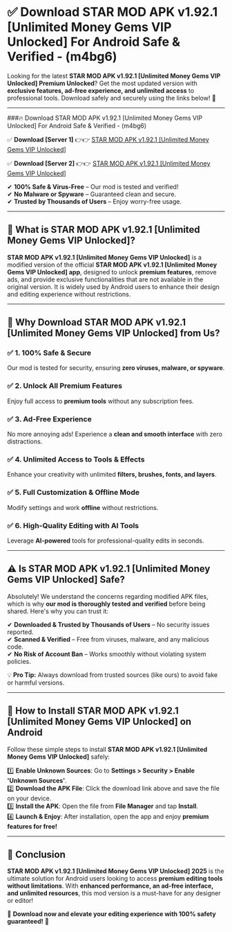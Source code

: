 
# ✅ Download STAR MOD APK v1.92.1 [Unlimited Money Gems VIP Unlocked] For Android Safe & Verified -  (m4bg6) 

Looking for the latest **STAR MOD APK v1.92.1 [Unlimited Money Gems VIP Unlocked] Premium Unlocked**? Get the most updated version with **exclusive features, ad-free experience, and unlimited access** to professional tools. Download safely and securely using the links below! 🚀  

---

###🔥 Download STAR MOD APK v1.92.1 [Unlimited Money Gems VIP Unlocked] For Android Safe & Verified -  (m4bg6)  

✅ **Download [Server 1]** 👉👉 [STAR MOD APK v1.92.1 [Unlimited Money Gems VIP Unlocked] ](https://apkcomod.com?title=STAR_MOD_APK_v1.92.1_[Unlimited_Money_Gems_VIP_Unlocked])  

✅ **Download [Server 2]** 👉👉 [STAR MOD APK v1.92.1 [Unlimited Money Gems VIP Unlocked] ](https://apkcomod.com?title=STAR_MOD_APK_v1.92.1_[Unlimited_Money_Gems_VIP_Unlocked])  

✔ **100% Safe & Virus-Free** – Our mod is tested and verified!  
✔ **No Malware or Spyware** – Guaranteed clean and secure.  
✔ **Trusted by Thousands of Users** – Enjoy worry-free usage.  

---

## 📌 What is STAR MOD APK v1.92.1 [Unlimited Money Gems VIP Unlocked]?  

**STAR MOD APK v1.92.1 [Unlimited Money Gems VIP Unlocked]** is a modified version of the official **STAR MOD APK v1.92.1 [Unlimited Money Gems VIP Unlocked] app**, designed to unlock **premium features**, remove ads, and provide exclusive functionalities that are not available in the original version. It is widely used by Android users to enhance their design and editing experience without restrictions.  

---

## 🌟 Why Download STAR MOD APK v1.92.1 [Unlimited Money Gems VIP Unlocked] from Us?  

### ✅ 1. 100% Safe & Secure  
Our mod is tested for security, ensuring **zero viruses, malware, or spyware**.  

### ✅ 2. Unlock All Premium Features  
Enjoy full access to **premium tools** without any subscription fees.  

### ✅ 3. Ad-Free Experience  
No more annoying ads! Experience a **clean and smooth interface** with zero distractions.  

### ✅ 4. Unlimited Access to Tools & Effects  
Enhance your creativity with unlimited **filters, brushes, fonts, and layers**.  

### ✅ 5. Full Customization & Offline Mode  
Modify settings and work **offline** without restrictions.  

### ✅ 6. High-Quality Editing with AI Tools  
Leverage **AI-powered** tools for professional-quality edits in seconds.  

---

## ⚠️ Is STAR MOD APK v1.92.1 [Unlimited Money Gems VIP Unlocked] Safe?  

Absolutely! We understand the concerns regarding modified APK files, which is why **our mod is thoroughly tested and verified** before being shared. Here's why you can trust it:  

✔ **Downloaded & Trusted by Thousands of Users** – No security issues reported.  
✔ **Scanned & Verified** – Free from viruses, malware, and any malicious code.  
✔ **No Risk of Account Ban** – Works smoothly without violating system policies.  

💡 **Pro Tip:** Always download from trusted sources (like ours) to avoid fake or harmful versions.  

---

## 📲 How to Install STAR MOD APK v1.92.1 [Unlimited Money Gems VIP Unlocked] on Android  

Follow these simple steps to install **STAR MOD APK v1.92.1 [Unlimited Money Gems VIP Unlocked]** safely:  

1️⃣ **Enable Unknown Sources**: Go to **Settings > Security > Enable 'Unknown Sources'**.  
2️⃣ **Download the APK File**: Click the download link above and save the file on your device.  
3️⃣ **Install the APK**: Open the file from **File Manager** and tap **Install**.  
4️⃣ **Launch & Enjoy**: After installation, open the app and enjoy **premium features for free!**  

---

## 🚀 Conclusion  

**STAR MOD APK v1.92.1 [Unlimited Money Gems VIP Unlocked] 2025** is the ultimate solution for Android users looking to access **premium editing tools without limitations**. With **enhanced performance, an ad-free interface, and unlimited resources**, this mod version is a must-have for any designer or editor!  

🔻 **Download now and elevate your editing experience with 100% safety guaranteed!** 🔻  
